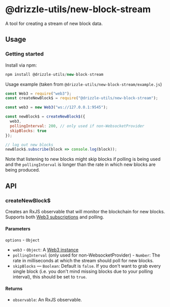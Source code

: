 # @drizzle-utils/new-block-stream

A tool for creating a stream of new block data.

## Usage

### Getting started

Install via npm:

```js
npm install @drizzle-utils/new-block-stream
```

Usage example (taken from `@drizzle-utils/new-block-stream/example.js`)

```js
const Web3 = require("web3");
const createNewBlock$ = require("@drizzle-utils/new-block-stream");

const web3 = new Web3("ws://127.0.0.1:9545");

const newBlock$ = createNewBlock$({
  web3,
  pollingInterval: 200, // only used if non-WebsocketProvider
  skipBlocks: true
});

// log out new blocks
newBlock$.subscribe(block => console.log(block));
```

Note that listening to new blocks might skip blocks if polling is being used and the `pollingInterval` is longer than the rate in which new blocks are being produced.

## API

### createNewBlock$

Creates an RxJS observable that will monitor the blockchain for new blocks. Supports both [Web3 subscriptions](https://web3js.readthedocs.io/en/1.0/web3-eth-subscribe.html#eth-subscribe) and polling.

#### Parameters

`options` - `Object`
  - `web3` - `Object`: A [Web3 instance](https://web3js.readthedocs.io/en/1.0/web3.html#web3)
  - `pollingInterval` (only used for non-WebsocketProvider) - `Number`: The rate in milliseconds at which the stream should poll for new blocks.
  - `skipBlocks` — `Boolean`: Default is `false`. If you don't want to grab every single block (i.e. you don't mind missing blocks due to your polling interval), this should be set to `true`.


#### Returns

- `observable`: An RxJS observable.